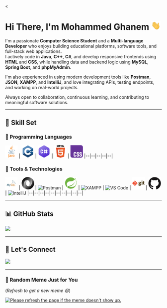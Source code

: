 <<h1>Hi There, I'm Mohammed Ghanem <img src="https://raw.githubusercontent.com/ABSphreak/ABSphreak/master/gifs/Hi.gif" width="30px"></h1>

I'm a passionate **Computer Science Student** and a **Multi-language Developer** who enjoys building educational platforms, software tools, and full-stack web applications.  
I actively code in **Java**, **C++**, **C#**, and develop responsive frontends using **HTML** and **CSS**, while handling data and backend logic using **MySQL**, **Spring Boot**, and **phpMyAdmin**.

I'm also experienced in using modern development tools like **Postman**, **JSON**, **XAMPP**, and **IntelliJ**, and love integrating APIs, testing endpoints, and working on real-world projects.

Always open to collaboration, continuous learning, and contributing to meaningful software solutions.

---

## 💪 Skill Set

### 🧠 Programming Languages  
<img title="Java" alt="Java" width="40px" src="https://raw.githubusercontent.com/github/explore/master/topics/java/java.png" /> | 
<img title="C++" alt="C++" width="40px" src="https://raw.githubusercontent.com/github/explore/master/topics/cpp/cpp.png" /> | 
<img title="C#" alt="C#" width="40px" src="https://raw.githubusercontent.com/github/explore/master/topics/csharp/csharp.png" /> | 
<img title="HTML5" alt="HTML" width="40px" src="https://raw.githubusercontent.com/github/explore/master/topics/html/html.png" /> | 
<img title="CSS3" alt="CSS" width="40px" src="https://raw.githubusercontent.com/github/explore/master/topics/css/css.png" />
|--|--|--|--|--|

### 🧰 Tools & Technologies  
<img title="MySQL" alt="MySQL" width="40px" src="https://raw.githubusercontent.com/github/explore/master/topics/mysql/mysql.png" /> | 
<img title="JSON" alt="JSON" width="40px" src="https://raw.githubusercontent.com/github/explore/master/topics/json/json.png" /> | 
<img title="Postman" alt="Postman" width="40px" src="https://www.vectorlogo.zone/logos/getpostman/getpostman-icon.svg" /> | 
<img title="Spring Boot" alt="Spring Boot" width="40px" src="https://raw.githubusercontent.com/github/explore/master/topics/spring-boot/spring-boot.png" /> | 
<img title="XAMPP" alt="XAMPP" width="40px" src="https://www.apachefriends.org/images/xampp-logo-ac950edf.svg" /> | 
<img title="VS Code" alt="VS Code" width="40px" src="https://img.icons8.com/fluent/48/000000/visual-studio-code-2019.png" /> | 
<img title="Git" alt="Git" width="40px" src="https://raw.githubusercontent.com/github/explore/master/topics/git/git.png" /> | 
<img title="GitHub" alt="GitHub" width="40px" src="https://raw.githubusercontent.com/github/explore/master/topics/github/github.png" /> | 
<img title="IntelliJ IDEA" alt="IntelliJ" width="40px" src="https://resources.jetbrains.com/storage/products/company/brand/logos/IntelliJ_IDEA_icon.png" />
|--|--|--|--|--|--|--|--|--|--|

---

## 📊 GitHub Stats

<img src="https://github-readme-stats.vercel.app/api?username=mohammedghanem&show_icons=true&theme=tokyonight&include_all_commits=true" />

---

## 🤝 Let's Connect

<a href="https://www.linkedin.com/in/mohammed-ghanem/"><img src="https://cdn2.iconfinder.com/data/icons/social-media-2285/512/1_Linkedin_unofficial_colored_svg-128.png" width="40"></a>  
<!-- أضف روابط إضافية عند الحاجة -->

---

### 🎉 Random Meme Just for You
(*Refresh to get a new meme 😄*)

<a href="https://github.com/techytushar/random-memer"><img src="https://web-production-4cea.up.railway.app/" title="Meme" alt="Please refresh the page if the meme doesn't show up." height="400"></a>

